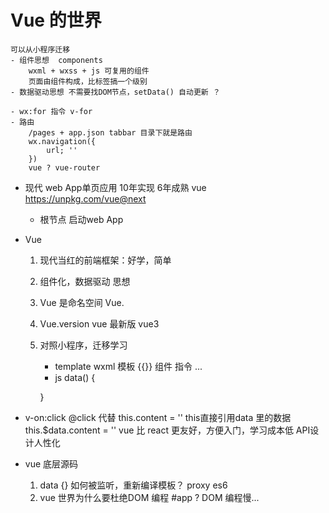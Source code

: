 # Vue 的世界
    可以从小程序迁移
    - 组件思想  components
        wxml + wxss + js 可复用的组件
        页面由组件构成，比标签搞一个级别
    - 数据驱动思想 不需要找DOM节点，setData() 自动更新 ？ 
        
    - wx:for 指令 v-for
    - 路由
        /pages + app.json tabbar 目录下就是路由
        wx.navigation({
            url; ''
        })
        vue ? vue-router

- 现代 web App单页应用 10年实现 6年成熟
    vue https://unpkg.com/vue@next
    - 根节点 启动web App

- Vue
    1. 现代当红的前端框架：好学，简单
    2. 组件化，数据驱动 思想
    3. Vue 是命名空间
        Vue.
    4. Vue.version vue 最新版 vue3
    5. 对照小程序，迁移学习
        - template      wxml
            模板 {{}}   组件    指令 ...
        - js data() {

        }
- v-on:click  @click 代替
    this.content = '' this直接引用data 里的数据
    this.$data.content = ''
    vue 比 react 更友好，方便入门，学习成本低
    API设计人性化

- vue 底层源码
    1. data {} 如何被监听，重新编译模板？   proxy es6
    2. vue 世界为什么要杜绝DOM 编程 #app ?
        DOM 编程慢...